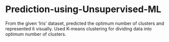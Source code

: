 # Prediction-using-Unsupervised-ML
From the given ‘Iris’ dataset, predicted the optimum number of clusters and represented it visually. Used K-means clustering for dividing data into optimum number of clusters.
